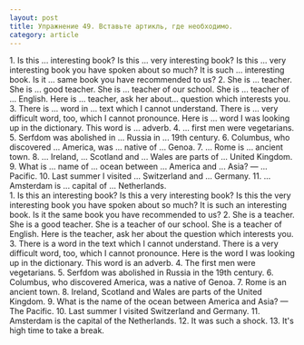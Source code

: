 ```yaml
---
layout: post
title: Упражнение 49. Вставьте артикль, где необходимо.
category: article
---
```

<section class="question">
1. Is this ... interesting book? Is this ... very interesting book? Is this ... very interesting book you have spoken about so much? It is such ... interesting book. Is it ... same book you have recommended to us? 2. She is ... teacher. She is ... good teacher. She is ... teacher of our school. She is ... teacher of ... English. Here is ... teacher, ask her about... question which interests you. 3. There is ... word in ... text which I cannot understand. There is ... very difficult word, too, which I cannot pronounce. Here is ... word I was looking up in the dictionary. This word is ... adverb. 4. ... first men were vegetarians. 5. Serfdom was abolished in ... Russia in ... 19th century. 6. Columbus, who discovered ... America, was ... native of ... Genoa. 7. ... Rome is ... ancient town. 8. ... Ireland, ... Scotland and ... Wales are
parts of ... United Kingdom. 9. What is ... name of ... ocean between ... America and ... Asia? — ... Pacific. 10. Last summer I visited ... Switzerland and ... Germany. 11. ... Amsterdam is ... capital of ... Netherlands.
</section>

<section class="answer">
1. Is this an interesting book? Is this a very interesting book? Is this the very interesting book you have spoken about so much? It is such an interesting book. Is it the same book you have recommended to us? 2. She is a teacher. She is a good teacher. She is a teacher of our school. She is a teacher of English. Here is the teacher, ask her about the question which interests you. 3. There is a word in the text which I cannot understand. There is a very difficult word, too, which I cannot pronounce. Here is the word I was looking up in the dictionary. This word is an adverb. 4. The first men were vegetarians. 5. Serfdom was abolished in Russia in the 19th century. 6. Columbus, who discovered America, was a native of Genoa. 7. Rome is an ancient town. 8. Ireland, Scotland and Wales are parts of the United Kingdom. 9. What is the name of the ocean between America and Asia? — The Pacific. 10. Last summer I visited Switzerland and Germany. 11. Amsterdam is the capital of the Netherlands. 12. It was such a shock. 13. It's high time to take a break.
</section>